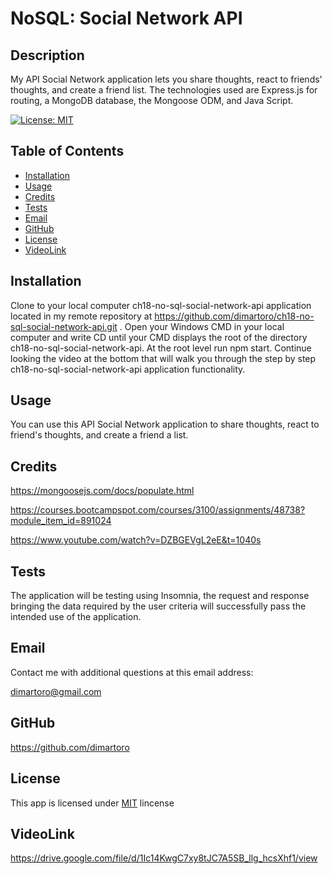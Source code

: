 
# NoSQL: Social Network API

## Description
My API Social Network application lets you share thoughts, react to friends' thoughts, and create a friend list. The technologies used are Express.js for routing, a MongoDB database, the Mongoose ODM, and Java Script.

  [![License: MIT](https://img.shields.io/badge/License-MIT-yellow.svg)](https://opensource.org/licenses/MIT)

## Table of Contents
- [Installation](#installation)
- [Usage](#usage)
- [Credits](#credits)
- [Tests](#tests)
- [Email](#email)
- [GitHub](#github)
- [License](#license)
- [VideoLink](#videolink)

## Installation
Clone to your local computer ch18-no-sql-social-network-api application located in my remote repository at https://github.com/dimartoro/ch18-no-sql-social-network-api.git . Open your Windows CMD in your local computer and write CD until your CMD displays the root of the directory ch18-no-sql-social-network-api. At the root level run npm start. Continue looking the video at the bottom that will walk you through the step by step ch18-no-sql-social-network-api application functionality.

## Usage
You can use this API Social Network application to share thoughts, react to friend's thoughts, and create a friend a list.

## Credits  
https://mongoosejs.com/docs/populate.html  

https://courses.bootcampspot.com/courses/3100/assignments/48738?module_item_id=891024  

https://www.youtube.com/watch?v=DZBGEVgL2eE&t=1040s  


## Tests
The application will be testing using Insomnia, the request and response bringing the data required by the user criteria will successfully pass the intended use of the application.

## Email
Contact me with additional questions at this email address:

dimartoro@gmail.com

## GitHub
https://github.com/dimartoro

## License
This app is licensed under [MIT](https://choosealicense.com/licenses/mit/) lincense

## VideoLink
https://drive.google.com/file/d/1Ic14KwgC7xy8tJC7A5SB_llg_hcsXhf1/view


